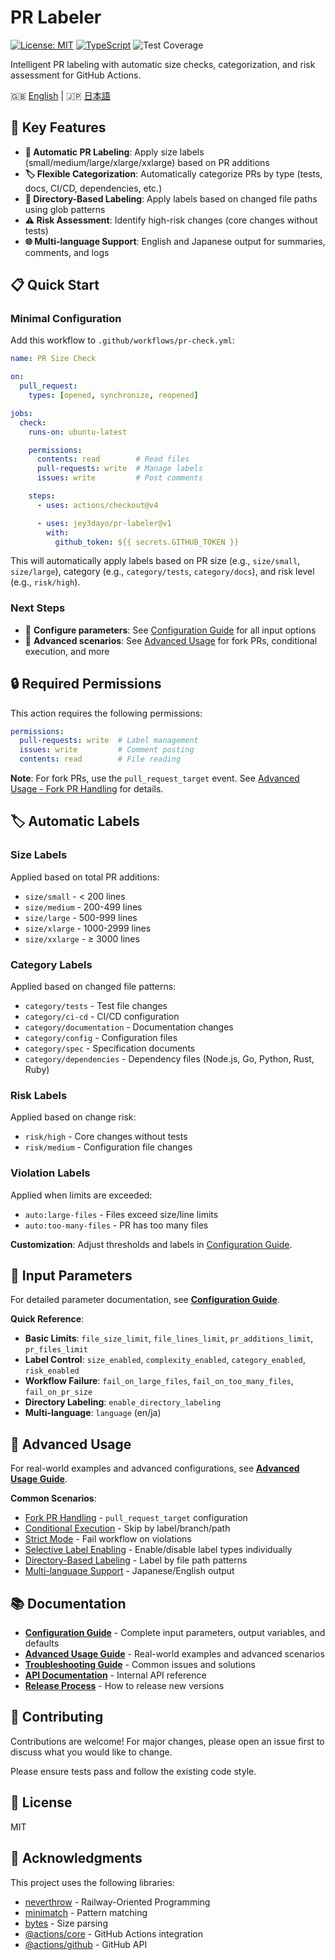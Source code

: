 # PR Labeler

[![License: MIT](https://img.shields.io/badge/License-MIT-yellow.svg)](https://opensource.org/licenses/MIT)
[![TypeScript](https://img.shields.io/badge/TypeScript-5.0+-blue.svg)](https://www.typescriptlang.org/)
![Test Coverage](https://img.shields.io/badge/Coverage-93%25-green.svg)

Intelligent PR labeling with automatic size checks, categorization, and risk assessment for GitHub Actions.

🇬🇧 [English](README.md) | 🇯🇵 [日本語](README.ja.md)

## 🚀 Key Features

- **📏 Automatic PR Labeling**: Apply size labels (small/medium/large/xlarge/xxlarge) based on PR additions
- **🏷️ Flexible Categorization**: Automatically categorize PRs by type (tests, docs, CI/CD, dependencies, etc.)
- **📁 Directory-Based Labeling**: Apply labels based on changed file paths using glob patterns
- **⚠️ Risk Assessment**: Identify high-risk changes (core changes without tests)
- **🌐 Multi-language Support**: English and Japanese output for summaries, comments, and logs

## 📋 Quick Start

<a id="使用方法"></a>
<a id="-使用方法"></a>
<a id="usage"></a>

### Minimal Configuration

Add this workflow to `.github/workflows/pr-check.yml`:

```yaml
name: PR Size Check

on:
  pull_request:
    types: [opened, synchronize, reopened]

jobs:
  check:
    runs-on: ubuntu-latest

    permissions:
      contents: read        # Read files
      pull-requests: write  # Manage labels
      issues: write         # Post comments

    steps:
      - uses: actions/checkout@v4

      - uses: jey3dayo/pr-labeler@v1
        with:
          github_token: ${{ secrets.GITHUB_TOKEN }}
```

This will automatically apply labels based on PR size (e.g., `size/small`, `size/large`), category (e.g., `category/tests`, `category/docs`), and risk level (e.g., `risk/high`).

### Next Steps

- 📖 **Configure parameters**: See [Configuration Guide](docs/configuration.md) for all input options
- 🚀 **Advanced scenarios**: See [Advanced Usage](docs/advanced-usage.md) for fork PRs, conditional execution, and more

## 🔒 Required Permissions

<a id="必要な権限"></a>
<a id="-必要な権限"></a>
<a id="permissions"></a>

This action requires the following permissions:

```yaml
permissions:
  pull-requests: write  # Label management
  issues: write         # Comment posting
  contents: read        # File reading
```

**Note**: For fork PRs, use the `pull_request_target` event. See [Advanced Usage - Fork PR Handling](docs/advanced-usage.md#fork-pr-handling) for details.

## 🏷️ Automatic Labels

<a id="自動適用ラベル"></a>
<a id="-自動適用ラベル"></a>
<a id="labels"></a>

### Size Labels

Applied based on total PR additions:

- `size/small` - < 200 lines
- `size/medium` - 200-499 lines
- `size/large` - 500-999 lines
- `size/xlarge` - 1000-2999 lines
- `size/xxlarge` - ≥ 3000 lines

### Category Labels

Applied based on changed file patterns:

- `category/tests` - Test file changes
- `category/ci-cd` - CI/CD configuration
- `category/documentation` - Documentation changes
- `category/config` - Configuration files
- `category/spec` - Specification documents
- `category/dependencies` - Dependency files (Node.js, Go, Python, Rust, Ruby)

### Risk Labels

Applied based on change risk:

- `risk/high` - Core changes without tests
- `risk/medium` - Configuration file changes

### Violation Labels

Applied when limits are exceeded:

- `auto:large-files` - Files exceed size/line limits
- `auto:too-many-files` - PR has too many files

**Customization**: Adjust thresholds and labels in [Configuration Guide](docs/configuration.md#label-thresholds-defaults).

## 🔧 Input Parameters

<a id="入力パラメータ"></a>
<a id="-入力パラメータ"></a>
<a id="input-parameters"></a>

For detailed parameter documentation, see **[Configuration Guide](docs/configuration.md)**.

**Quick Reference**:

- **Basic Limits**: `file_size_limit`, `file_lines_limit`, `pr_additions_limit`, `pr_files_limit`
- **Label Control**: `size_enabled`, `complexity_enabled`, `category_enabled`, `risk_enabled`
- **Workflow Failure**: `fail_on_large_files`, `fail_on_too_many_files`, `fail_on_pr_size`
- **Directory Labeling**: `enable_directory_labeling`
- **Multi-language**: `language` (en/ja)

## 📝 Advanced Usage

<a id="高度な使用例"></a>
<a id="-高度な使用例"></a>
<a id="advanced-usage"></a>

For real-world examples and advanced configurations, see **[Advanced Usage Guide](docs/advanced-usage.md)**.

**Common Scenarios**:

- [Fork PR Handling](docs/advanced-usage.md#fork-pr-handling) - `pull_request_target` configuration
- [Conditional Execution](docs/advanced-usage.md#conditional-execution) - Skip by label/branch/path
- [Strict Mode](docs/advanced-usage.md#strict-mode) - Fail workflow on violations
- [Selective Label Enabling](docs/advanced-usage.md#selective-label-enabling) - Enable/disable label types individually
- [Directory-Based Labeling](docs/advanced-usage.md#directory-based-labeling) - Label by file path patterns
- [Multi-language Support](docs/advanced-usage.md#multi-language-support) - Japanese/English output

## 📚 Documentation

- **[Configuration Guide](docs/configuration.md)** - Complete input parameters, output variables, and defaults
- **[Advanced Usage Guide](docs/advanced-usage.md)** - Real-world examples and advanced scenarios
- **[Troubleshooting Guide](docs/troubleshooting.md)** - Common issues and solutions
- **[API Documentation](docs/API.md)** - Internal API reference
- **[Release Process](docs/release-process.md)** - How to release new versions

## 🤝 Contributing

Contributions are welcome! For major changes, please open an issue first to discuss what you would like to change.

Please ensure tests pass and follow the existing code style.

## 📄 License

MIT

## 🙏 Acknowledgments

This project uses the following libraries:

- [neverthrow](https://github.com/supermacro/neverthrow) - Railway-Oriented Programming
- [minimatch](https://github.com/isaacs/minimatch) - Pattern matching
- [bytes](https://github.com/visionmedia/bytes.js) - Size parsing
- [@actions/core](https://github.com/actions/toolkit) - GitHub Actions integration
- [@actions/github](https://github.com/actions/toolkit) - GitHub API
